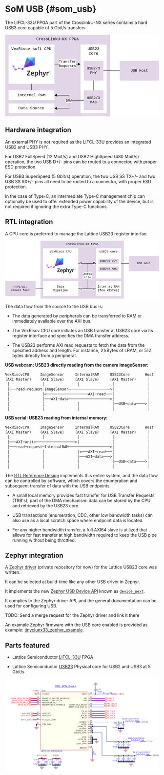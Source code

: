 # SoM USB {#som_usb}

The LIFCL-33U FPGA part of the CrosslinkU-NX series contains a hard USB3 core
capable of 5 Gbit/s transfers.

![](images/tinyclunx33_som_usb_architecture.drawio.png)


## Hardware integration

An external PHY is not required as the LIFCL-33U provides an integrated
USB2 and USB3 PHY.

For USB2 FullSpeed (12 Mbit/s) and USB2 HighSpeed (480 Mbit/s) operation,
the two USB D+/- pins can be routed to a connector,
with proper ESD protection.

For USB3 SuperSpeed (5 Gbit/s) operation, the two USB SS TX+/- and two
USB SS RX+/- pins all need to be routed to a connector,
with proper ESD protection.

In the case of Type-C, an intermediate Type-C management chip can optionally be
used to offer extended power capability of the device, but is not required if
ignoring the extra Type-C functions.


## RTL integration

A CPU core is preferred to manage the Lattice USB23 register interfae.

![](images/tinyclunx33_som_usb_rtl_integration.drawio.png)

The data flow from the source to the USB bus is:

- The data generated by peripherals can be transferred to RAM or immediately
  available over the AXI bus.

- The VexRiscv CPU core initiates an USB transfer at USB23 core via its register
  interface and specifies the DMA transfer address.

- The USB23 performs AXI read requests to fetch the data from the specified
  address and length. For instance, 2 kBytes of LRAM, or 512 bytes directly
  from a peripheral.

**USB webcam: USB23 directly reading from the camera ImageSensor:**
```
VexRiscvCPU     ImageSensor     InternalRAM     USB23Core       Host
(AXI Master)    (AXI Slave)     (AXI Slave)     (AXI Master)     │
 │               │               │               │               │
 │───read─request─ImageSensor───────────────────>│               │
 │               │<───────────────────AXI─read───│               │
 │               │───AXI─data───────────────────>│               │
 │               │               │               │──USB─data────>│
 │               │               │               │               │
```

**USB serial: USB23 reading from internal memory:**
```
VexRiscvCPU     ImageSensor     InternalRAM     USB23Core       Host
(AXI Master)    (AXI Slave)     (AXI Slave)     (AXI Master)     │
 │               │               │               │               │
 │───AXI─write──────────────────>│               │               │
 │───read─request─InternalRAM───────────────────>│               │
 │               │               │<───AXI─read───│               │
 │               │               │───AXI─data───>│               │
 │               │               │               │──USB─data────>│
 │               │               │               │               │
```

The [RTL Reference Design](rtl_reference_design.md) implements this entire
system, and the data flow can be controlled by software, which covers the
enumeration and subsequent transfer of data with the USB endpoints.

- A small local memory provides fast transfer for USB Transfer Requests (TRB's),
  part of the DMA mechanism: data can be stored by the CPU and retrieved by the
  USB23 core.

- USB transactions (enumeration, CDC, other low bandwidth tasks) can also use as
  a local scratch space where endpoint data is located.

- For any higher bandwidth transfer, a full AXI64 slave is utilized that allows
  for fast transfer at high bandwidth required to keep the USB pipe running
  without being throttled.


## Zephyr integration

A
[Zephyr driver](https://github.com/tinyvision-ai-inc/zephyr_private/blob/zephyr_private/drivers/usb/udc/udc_usb23.c)
(private repository for now) for the Lattice USB23 core was written.

It can be selected at build-time like any other USB driver in Zephyr.

It implements the new
[Zephyr USB Device API](https://zephyrproject.org/zephyr-rtos-usb/)
known as
[`device_next`](https://docs.zephyrproject.org/latest/connectivity/usb/device_next/usb_device.html).

It complies to the Zephyr driver API, and the general documentation can be used
for configuring USB.

TODO: Send a merge request for the Zephyr driver and link it there

An example Zephyr firmware with the USB core enabled is provided as example:
[tinyclunx33_zephyr_example](https://github.com/tinyvision-ai-inc/tinyclunx33_zephyr_example).


## Parts featured

- Lattice Semiconductor
  [LIFCL-33U](https://www.latticesemi.com/Products/FPGAandCPLD/CrossLink-NX)
  FPGA

- Lattice Semiconductor
  [USB23](https://www.latticesemi.com/products/designsoftwareandip/intellectualproperty/ipcore/ipcores05/usb-2_0-3_2-ip-core)
  Physical core for USB2 and USB3 at 5 Gbit/s

![](images/tinyclunx33_som_usb_schematic.png)
